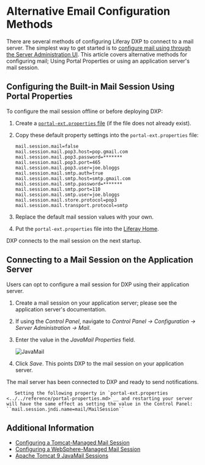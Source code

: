 # Alternative Email Configuration Methods

There are several methods of configuring Liferay DXP to connect to a mail server. The simplest way to get started is to [configure mail using through the Server Administration UI](./connecting-to-a-mail-server.md). This article covers alternative methods for configuring mail; Using Portal Properties or using an application server's mail session.

## Configuring the Built-in Mail Session Using Portal Properties

To configure the mail session offline or before deploying DXP:

1. Create a [`portal-ext.properties` file](../../reference/portal-properties.md) (if the file does not already exist).

1. Copy these default property settings into the `portal-ext.properties` file:

    ```properties
    mail.session.mail=false
    mail.session.mail.pop3.host=pop.gmail.com
    mail.session.mail.pop3.password=*******
    mail.session.mail.pop3.port=465
    mail.session.mail.pop3.user=joe.bloggs
    mail.session.mail.smtp.auth=true
    mail.session.mail.smtp.host=smtp.gmail.com
    mail.session.mail.smtp.password=*******
    mail.session.mail.smtp.port=110
    mail.session.mail.smtp.user=joe.bloggs
    mail.session.mail.store.protocol=pop3
    mail.session.mail.transport.protocol=smtp
    ```

1. Replace the default mail session values with your own.

1. Put the `portal-ext.properties` file into the [Liferay Home](../../reference/liferay-home.md).

DXP connects to the mail session on the next startup.

## Connecting to a Mail Session on the Application Server

Users can opt to configure a mail session for DXP using their application server.

1. Create a mail session on your application server; please see the application server's documentation.

1. If using the _Control Panel_, navigate to _Control Panel &rarr; Configuration &rarr; Server Administration &rarr; Mail_.

1. Enter the value in the _JavaMail Properties_ field.

    ![JavaMail](./alternative-email-configuration-methods/images/01.png)

1. Click _Save_. This points DXP to the mail session on your application server.

The mail server has been connected to DXP and ready to send notifications.

```note::
   Setting the following property in `portal-ext.properties <../../reference/portal-properties.md>`__ and restarting your server will have the same effect as setting the value in the Control Panel: ``mail.session.jndi.name=mail/MailSession``
```

## Additional Information

* [Configuring a Tomcat-Managed Mail Session](../../installing-liferay/installing-liferay-on-an-application-server/installing-on-tomcat.md#mail-configuration)
* [Configuring a WebSphere-Managed Mail Session](../../installing-liferay/installing-liferay-on-an-application-server/installing-on-websphere.md#mail-configuration)
* [Apache Tomcat 9 JavaMail Sessions](https://tomcat.apache.org/tomcat-9.0-doc/jndi-resources-howto.html#JavaMail_Sessions)
